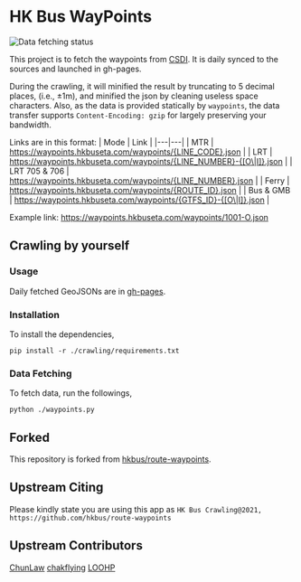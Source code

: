 # HK Bus WayPoints

![Data fetching status](https://github.com/HK-Bus-ETA/hkbus-route-waypoints/actions/workflows/crawl.yml/badge.svg) 

This project is to fetch the waypoints from [CSDI](https://portal.csdi.gov.hk/geoportal/#metadataInfoPanel). It is daily synced to the sources and launched in gh-pages.

During the crawling, it will minified the result by truncating to 5 decimal places, (i.e., ±1m), and minified the json by cleaning useless space characters. Also, as the data is provided statically by `waypoints`, the data transfer supports `Content-Encoding: gzip` for largely preserving your bandwidth.

Links are in this format:
| Mode | Link |
|---|---|
| MTR | https://waypoints.hkbuseta.com/waypoints/{LINE_CODE}.json |
| LRT | https://waypoints.hkbuseta.com/waypoints/{LINE_NUMBER}-{[O\|I]}.json |
| LRT 705 & 706 | https://waypoints.hkbuseta.com/waypoints/{LINE_NUMBER}.json |
| Ferry | https://waypoints.hkbuseta.com/waypoints/{ROUTE_ID}.json |
| Bus & GMB | https://waypoints.hkbuseta.com/waypoints/{GTFS_ID}-{[O\|I]}.json |

Example link: https://waypoints.hkbuseta.com/waypoints/1001-O.json

## Crawling by yourself

### Usage
Daily fetched GeoJSONs are in [gh-pages](https://github.com/hkbus/route-waypoints/tree/gh-pages).

### Installation

To install the dependencies,
```
pip install -r ./crawling/requirements.txt
```

### Data Fetching

To fetch data, run the followings,
```
python ./waypoints.py
```

## Forked
This repository is forked from [hkbus/route-waypoints](https://github.com/hkbus/route-waypoints). 

## Upstream Citing 

Please kindly state you are using this app as
`
HK Bus Crawling@2021, https://github.com/hkbus/route-waypoints
`

## Upstream Contributors
[ChunLaw](https://github.com/chunlaw/)
[chakflying](https://github.com/chakflying) 
[LOOHP](https://github.com/LOOHP) 
